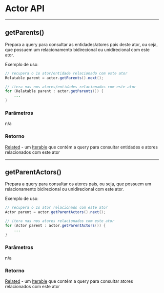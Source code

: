 # Actor API

---

## getParents()
Prepara a query para consultar as entidades/atores pais deste ator, ou seja, que possuem um relacionamento bidirecional ou unidirecional com este ator.

Exemplo de uso:

```java
// recupera o 1o ator/entidade relacionado com este ator
Relatable parent = actor.getParents().next();
```

```java
// itera nas nos atores/entidades relacionados com este ator
for (Relatable parent : actor.getParents()) {
    ...
}
```

### Parâmetros
n/a

### Retorno
[Related](Related) - um [Iterable](https://docs.oracle.com/javase/8/docs/api/java/lang/Iterable.html) que contém a query para consultar entidades e atores relacionados com este ator

---

## getParentActors()
Prepara a query para consultar os atores pais, ou seja, que possuem um relacionamento bidirecional ou unidirecional com este ator.

Exemplo de uso:

```java
// recupera o 1o ator relacionado com este ator
Actor parent = actor.getParentActors().next();
```

```java
// itera nas nos atores relacionados com este ator
for (Actor parent : actor.getParentActors()) {
    ...
}
```

### Parâmetros
n/a

### Retorno
[Related](Related) - um [Iterable](https://docs.oracle.com/javase/8/docs/api/java/lang/Iterable.html) que contém a query para consultar atores relacionados com este ator
